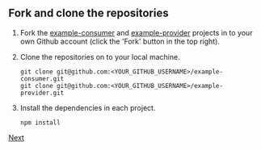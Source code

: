 ## Fork and clone the repositories

1. Fork the [example-consumer][example-consumer] and [example-provider][example-provider] projects in to your own Github account (click the 'Fork' button in the top right).
1. Clone the repositories on to your local machine.

    ```
    git clone git@github.com:<YOUR_GITHUB_USERNAME>/example-consumer.git
    git clone git@github.com:<YOUR_GITHUB_USERNAME>/example-provider.git
    ```

1. Install the dependencies in each project.

    ```
    npm install
    ```

[Next](./03_configure_the_builds_in_travis_ci.md)

[example-consumer]: https://github.com/pactflow/example-consumer
[example-provider]: https://github.com/pactflow/example-provider


